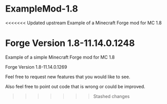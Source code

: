 ExampleMod-1.8
==============

<<<<<<< Updated upstream
Example of a Minecraft Forge mod for MC 1.8

Forge Version 1.8-11.14.0.1248
=======
Example of a simple Minecraft Forge mod for MC 1.8

Forge Version 1.8-11.14.0.1269

Feel free to request new features that you would like to see.

Also feel free to point out code that is wrong or could be improved.
>>>>>>> Stashed changes

